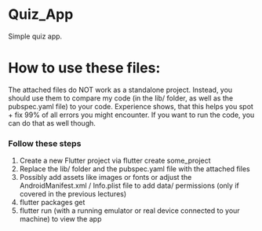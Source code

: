 # Quiz_App
Simple quiz app.

# How to use these files:

The attached files do NOT work as a standalone project.
Instead, you should use them to compare my code (in the lib/ folder, as well as the pubspec.yaml file) to your code. Experience shows, that this helps you spot + fix 99% of all errors you might encounter.
If you want to run the code, you can do that as well though.
### Follow these steps
  1) Create a new Flutter project via flutter create some_project
  2) Replace the lib/ folder and the pubspec.yaml file with the attached files
  3) Possibly add assets like images or fonts or adjust the AndroidManifest.xml /
      Info.plist file to add data/ permissions (only if covered in the previous lectures) 
  4) flutter packages get
  5) flutter run (with a running emulator or real device connected to your machine)
      to view the app
